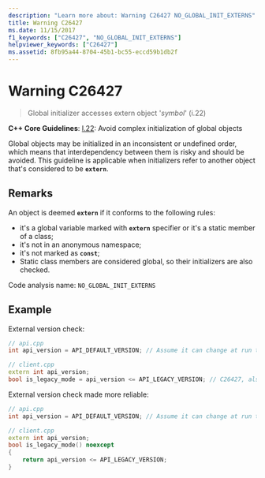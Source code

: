 ```yaml
---
description: "Learn more about: Warning C26427 NO_GLOBAL_INIT_EXTERNS"
title: Warning C26427
ms.date: 11/15/2017
f1_keywords: ["C26427", "NO_GLOBAL_INIT_EXTERNS"]
helpviewer_keywords: ["C26427"]
ms.assetid: 8fb95a44-8704-45b1-bc55-eccd59b1db2f
---
```

# Warning C26427

> Global initializer accesses extern object '*symbol*' (i.22)

**C++ Core Guidelines**:
[I.22](https://github.com/isocpp/CppCoreGuidelines/blob/master/CppCoreGuidelines.md#i22-avoid-complex-initialization-of-global-objects): Avoid complex initialization of global objects

Global objects may be initialized in an inconsistent or undefined order, which means that interdependency between them is risky and should be avoided. This guideline is applicable when initializers refer to another object that's considered to be **`extern`**.

## Remarks

An object is deemed **`extern`** if it conforms to the following rules:

- it's a global variable marked with **`extern`** specifier or it's a static member of a class;
- it's not in an anonymous namespace;
- it's not marked as **`const`**;
- Static class members are considered global, so their initializers are also checked.

Code analysis name: `NO_GLOBAL_INIT_EXTERNS`

## Example

External version check:

```cpp
// api.cpp
int api_version = API_DEFAULT_VERSION; // Assume it can change at run time, hence non-const.

// client.cpp
extern int api_version;
bool is_legacy_mode = api_version <= API_LEGACY_VERSION; // C26427, also stale value
```

External version check made more reliable:

```cpp
// api.cpp
int api_version = API_DEFAULT_VERSION; // Assume it can change at run time, hence non-const.

// client.cpp
extern int api_version;
bool is_legacy_mode() noexcept
{
    return api_version <= API_LEGACY_VERSION;
}
```
